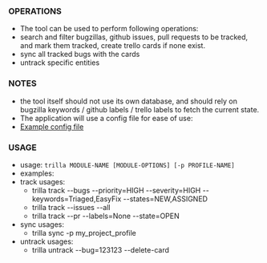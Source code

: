 ### OPERATIONS
* The tool can be used to perform following operations:
 * search and filter bugzillas, github issues, pull requests to be tracked, and mark them tracked, create trello cards if none exist.
 * sync all tracked bugs with the cards
 * untrack specific entities

### NOTES
* the tool itself should not use its own database, and should rely on bugzilla keywords / github labels / trello labels to fetch the current state.
* The application will use a config file for ease of use:
 * [Example config file](https://github.com/vritant/trilla/blob/master/docs/example_config.md)

### USAGE
* usage: `trilla MODULE-NAME [MODULE-OPTIONS] [-p PROFILE-NAME]`
* examples:
 * track usages:
   * trilla track --bugs --priority=HIGH --severity=HIGH --keywords=Triaged,EasyFix --states=NEW,ASSIGNED
    * trilla track --issues --all
    * trilla track --pr --labels=None --state=OPEN
 * sync usages:
   * trilla sync -p my_project_profile
  * untrack usages:
    * trilla untrack --bug=123123 --delete-card
